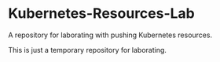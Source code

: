 # Kubernetes-Resources-Lab

A repository for laborating with pushing Kubernetes resources.

This is just a temporary repository for laborating.